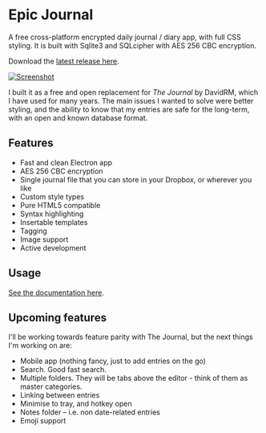 # Epic Journal

A free cross-platform encrypted daily journal / diary app, with full CSS styling. It is built with Sqlite3 and 
SQLcipher with AES 256 CBC encryption.

Download the [latest release here](https://github.com/alangrainger/epic-journal/releases/latest).

[![Screenshot](screenshot-small.jpg)](screenshot.jpg?raw=true)

I built it as a free and open replacement for *The Journal* by DavidRM, which I have used 
for many years. The main issues I wanted to solve were better styling, and the ability to know that my
entries are safe for the long-term, with an open and known database format.

## Features

- Fast and clean Electron app
- AES 256 CBC encryption
- Single journal file that you can store in your Dropbox, or wherever you like
- Custom style types
- Pure HTML5 compatible
- Syntax highlighting
- Insertable templates
- Tagging
- Image support
- Active development

## Usage

[See the documentation here](https://epicjournal.xyz/docs/).

## Upcoming features

I'll be working towards feature parity with The Journal, but the next things I'm working on are:

- Mobile app (nothing fancy, just to add entries on the go)
- Search. Good fast search.
- Multiple folders. They will be tabs above the editor - think of them as master categories.
- Linking between entries
- Minimise to tray, and hotkey open
- Notes folder – i.e. non date-related entries
- Emoji support
